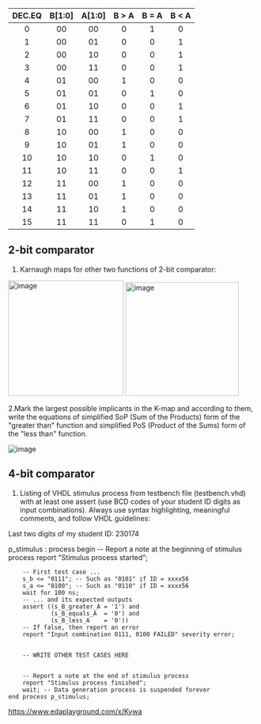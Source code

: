 | **DEC.EQ** | **B[1:0]** | **A[1:0]** | **B > A** | **B = A**	| **B < A** |
| :-: | :-: | :-: | :-: | :-: | :-: |
| 0 | 00 | 00 | 0 | 1 | 0 |
| 1 | 00	| 01 | 0	| 0 | 1 |
| 2 | 00	| 10 | 0	| 0 | 1 |
| 3 | 00	| 11 | 0	| 0 | 1 |
| 4 | 01	| 00 | 1	| 0 | 0 |
| 5 | 01	| 01 | 0	| 1 | 0 |
| 6 | 01	| 10 | 0	| 0 | 1 |
| 7 | 01	| 11 | 0	| 0 | 1 |
| 8 | 10	| 00 | 1	| 0 | 0 |
| 9 | 10	| 01 | 1	| 0 | 0 |
| 10 | 10 | 10	| 0 | 1 | 0 |
| 11 | 10 | 11	| 0 | 0 | 1 |
| 12 | 11 | 00	| 1 | 0 | 0 |
| 13 | 11 | 01	| 1 | 0 | 0 |
| 14 | 11 | 10	| 1 | 0 | 0 |
| 15 | 11 | 11	| 0 | 1 | 0 |

## 2-bit comparator
1. Karnaugh maps for other two functions of 2-bit comparator:

<img width="233" alt="image" src="https://user-images.githubusercontent.com/124675939/219032714-1605f6fc-21f1-4f37-b4da-ddbf1534e393.png">

<img width="229" alt="image" src="https://user-images.githubusercontent.com/124675939/219032824-56f9e259-3991-4a5b-b447-347129742a73.png">

2.Mark the largest possible implicants in the K-map and according to them, write the equations of simplified SoP (Sum of the Products) form of the "greater than" function and simplified PoS (Product of the Sums) form of the "less than" function.

![image](https://user-images.githubusercontent.com/124675939/219035768-c7dfb1a4-6689-4f37-bc43-b3008fe80de4.png)

## 4-bit comparator
1. Listing of VHDL stimulus process from testbench file (testbench.vhd) with at least one assert (use BCD codes of your student ID digits as input combinations). Always use syntax highlighting, meaningful comments, and follow VHDL guidelines:

Last two digits of my student ID: 230174


p_stimulus : process
    begin
        -- Report a note at the beginning of stimulus process
        report "Stimulus process started";

        -- First test case ...
        s_b <= "0111"; -- Such as "0101" if ID = xxxx56
        s_a <= "0100"; -- Such as "0110" if ID = xxxx56
        wait for 100 ns;
        -- ... and its expected outputs
        assert ((s_B_greater_A = '1') and
                (s_B_equals_A  = '0') and
                (s_B_less_A    = '0'))
        -- If false, then report an error
        report "Input combination 0111, 0100 FAILED" severity error;


        -- WRITE OTHER TEST CASES HERE
        

        -- Report a note at the end of stimulus process
        report "Stimulus process finished";
        wait; -- Data generation process is suspended forever
    end process p_stimulus;

https://www.edaplayground.com/x/Kywa


